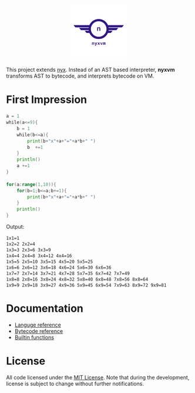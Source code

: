<p align="center"><img height="20%" width="30%" src="./doc/logo.png"></p>

This project extends [nyx](https://github.com/kelthuzadx/nyx). Instead of an AST based interpreter, **nyxvm** transforms
AST to bytecode, and interprets bytecode on VM.

# First Impression
```go
a = 1
while(a<=9){
    b = 1
    while(b<=a){
        print(b+"x"+a+"="+a*b+" ")
        b  +=1
    }
    println()
    a +=1
}

for(a:range(1,10)){
    for(b=1;b<=a;b+=1){
        print(b+"x"+a+"="+a*b+" ")
    }
    println()
}
```
Output:
```
1x1=1 
1x2=2 2x2=4 
1x3=3 2x3=6 3x3=9 
1x4=4 2x4=8 3x4=12 4x4=16 
1x5=5 2x5=10 3x5=15 4x5=20 5x5=25 
1x6=6 2x6=12 3x6=18 4x6=24 5x6=30 6x6=36 
1x7=7 2x7=14 3x7=21 4x7=28 5x7=35 6x7=42 7x7=49 
1x8=8 2x8=16 3x8=24 4x8=32 5x8=40 6x8=48 7x8=56 8x8=64 
1x9=9 2x9=18 3x9=27 4x9=36 5x9=45 6x9=54 7x9=63 8x9=72 9x9=81 
```

# Documentation
+ [Languge reference](doc/reference.md)
+ [Bytecode reference](doc/bytecode.md)
+ [Builtin functions](doc/builtin.md)

# License
All code licensed under the [MIT License](LICENSE). Note that during the development, license is subject to change without further notifications.